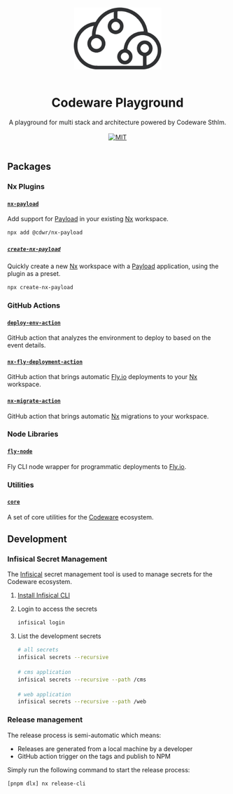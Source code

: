 <p align="center">
  <br />
  <img width="200" src="./assets/cdwr-cloud.png" alt="codeware sthlm logo">
  <br />
  <br />
</p>

<h1 align='center'>Codeware Playground</h1>

<p align='center'>
  A playground for multi stack and architecture powered by Codeware Sthlm.
  <br />
  <br />
  <a href='https://opensource.org/licenses/MIT'><img src='https://img.shields.io/badge/License-MIT-green.svg' alt='MIT'></a>
  <br />
  <br />
</p>

## Packages

### Nx Plugins

#### [`nx-payload`](packages/nx-payload)

Add support for [Payload](https://payloadcms.com) in your existing [Nx](https://nx.dev) workspace.

```sh
npx add @cdwr/nx-payload
```

##### [`create-nx-payload`](packages/create-nx-payload)

Quickly create a new [Nx](https://nx.dev) workspace with a [Payload](https://payloadcms.com) application, using the plugin as a preset.

```sh
npx create-nx-payload
```

### GitHub Actions

#### [`deploy-env-action`](packages/deploy-env-action)

GitHub action that analyzes the environment to deploy to based on the event details.

#### [`nx-fly-deployment-action`](packages/nx-fly-deployment-action)

GitHub action that brings automatic [Fly.io](https://fly.io) deployments to your [Nx](https://nx.dev) workspace.

#### [`nx-migrate-action`](packages/nx-migrate-action)

GitHub action that brings automatic [Nx](https://nx.dev) migrations to your workspace.

### Node Libraries

#### [`fly-node`](packages/fly-node)

Fly CLI node wrapper for programmatic deployments to [Fly.io](https://fly.io).

### Utilities

#### [`core`](packages/core)

A set of core utilities for the [Codeware](https://codeware.se) ecosystem.

## Development

### Infisical Secret Management

The [Infisical](https://infisical.com) secret management tool is used to manage secrets for the Codeware ecosystem.

1. [Install Infisical CLI](https://infisical.com/docs/cli/overview#installation)

2. Login to access the secrets

   ```sh
   infisical login
   ```

3. List the development secrets

   ```sh
   # all secrets
   infisical secrets --recursive

   # cms application
   infisical secrets --recursive --path /cms

   # web application
   infisical secrets --recursive --path /web
   ```

### Release management

The release process is semi-automatic which means:

- Releases are generated from a local machine by a developer
- GitHub action trigger on the tags and publish to NPM

Simply run the following command to start the release process:

```sh
[pnpm dlx] nx release-cli
```
